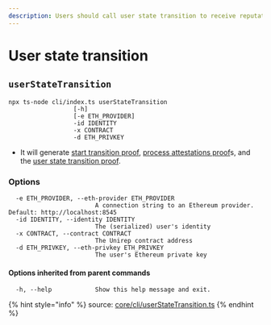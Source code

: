 ```yaml
---
description: Users should call user state transition to receive reputation
---
```


# User state transition

## `userStateTransition`

```
npx ts-node cli/index.ts userStateTransition
                  [-h] 
                  [-e ETH_PROVIDER] 
                  -id IDENTITY 
                  -x CONTRACT 
                  -d ETH_PRIVKEY
```

* It will generate [start transition proof](../circuits/user-state-transition-proof.md#1.-start-transition-proof), [process attestations proof](../circuits/user-state-transition-proof.md#2.-process-attestations-proof)s, and the [user state transition proof](../circuits/user-state-transition-proof.md#3.-user-state-transition-proof).

### Options

```
  -e ETH_PROVIDER, --eth-provider ETH_PROVIDER
                        A connection string to an Ethereum provider. Default: http://localhost:8545
  -id IDENTITY, --identity IDENTITY
                        The (serialized) user's identity
  -x CONTRACT, --contract CONTRACT
                        The Unirep contract address
  -d ETH_PRIVKEY, --eth-privkey ETH_PRIVKEY
                        The user's Ethereum private key
```

#### Options inherited from parent commands <a href="#options-inherited-from-parent-commands" id="options-inherited-from-parent-commands"></a>

```
  -h, --help            Show this help message and exit.
```

{% hint style="info" %}
source: [core/cli/userStateTransition.ts](https://github.com/Unirep/Unirep/blob/main/packages/core/cli/userStateTransition.ts)
{% endhint %}
